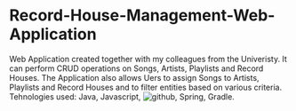 # Record-House-Management-Web-Application


Web Application created together with my colleagues from the Univeristy.
It can perform CRUD operations on Songs, Artists, Playlists and Record Houses. The Application also allows Uers to assign Songs to Artists, Playlists and Record Houses and to filter entities based on various criteria.
Tehnologies used: Java, Javascript, ![github](https://img.shields.io/badge/GitHub-000000?style=for-the-badge&logo=GitHub&logoColor=white), Spring, Gradle.
